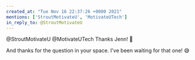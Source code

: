 ```yaml
---
created_at: "Tue Nov 16 22:37:26 +0000 2021"
mentions: ['StroutMotivateU', 'MotivateUTech']
in_reply_to: @StroutMotivateU
---
```


@StroutMotivateU @MotivateUTech Thanks Jenn! 🙏  

And thanks for the question in your space. I've been waiting for that one! 😅